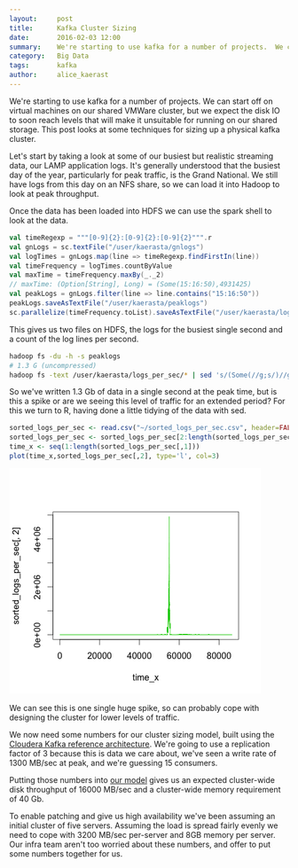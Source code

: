 ```yaml
---
layout:     post
title:      Kafka Cluster Sizing
date:       2016-02-03 12:00
summary:    We're starting to use kafka for a number of projects.  We can start off on virtual machines on our shared VMWare cluster, but we expect the disk IO to soon reach levels that will make it unsuitable for running on our shared storage.  This post looks at some techniques for sizing up a physical kafka cluster. 
category:   Big Data
tags:       kafka
author:     alice_kaerast
---
```


We're starting to use kafka for a number of projects.  We can start off on virtual machines on our shared VMWare cluster, but we expect the disk IO to soon reach levels that will make it unsuitable for running on our shared storage.  This post looks at some techniques for sizing up a physical kafka cluster.

Let's start by taking a look at some of our busiest but realistic streaming data, our LAMP application logs.  It's generally understood that the busiest day of the year, particularly for peak traffic, is the Grand National.  We still have logs from this day on an NFS share, so we can load it into Hadoop to look at peak throughput.

Once the data has been loaded into HDFS we can use the spark shell to look at the data.

~~~scala
val timeRegexp = """[0-9]{2}:[0-9]{2}:[0-9]{2}""".r
val gnLogs = sc.textFile("/user/kaerasta/gnlogs") 
val logTimes = gnLogs.map(line => timeRegexp.findFirstIn(line))
val timeFrequency = logTimes.countByValue
val maxTime = timeFrequency.maxBy(_._2)
// maxTime: (Option[String], Long) = (Some(15:16:50),4931425)
val peakLogs = gnLogs.filter(line => line.contains("15:16:50"))
peakLogs.saveAsTextFile("/user/kaerasta/peaklogs")
sc.parallelize(timeFrequency.toList).saveAsTextFile("/user/kaerasta/logs_per_sec")
~~~

This gives us two files on HDFS, the logs for the busiest single second and a count of the log lines per second.

~~~bash
hadoop fs -du -h -s peaklogs
# 1.3 G (uncompressed)
hadoop fs -text /user/kaerasta/logs_per_sec/* | sed 's/(Some(//g;s/)//g' | sort > sorted_logs_per_sec.csv
~~~

So we've written 1.3 Gb of data in a single second at the peak time, but is this a spike or are we seeing this level of traffic for an extended period?  For this we turn to R, having done a little tidying of the data with sed.

~~~R
sorted_logs_per_sec <- read.csv("~/sorted_logs_per_sec.csv", header=FALSE)
sorted_logs_per_sec <- sorted_logs_per_sec[2:length(sorted_logs_per_sec[,1]), ]
time_x <- seq(1:length(sorted_logs_per_sec[,1]))
plot(time_x,sorted_logs_per_sec[,2], type='l', col=3)
~~~

![Log spike](/images/Rplot-log-spike.png)

We can see this is one single huge spike, so can probably cope with designing the cluster for lower levels of traffic.

We now need some numbers for our cluster sizing model, built using the [Cloudera Kafka reference architecture](https://www.cloudera.com/content/www/en-us/resources/datasheet/kafka-reference-architecture.html).  We're going to use a replication factor of 3 because this is data we care about, we've seen a write rate of 1300 MB/sec at peak, and we're guessing 15 consumers.

Putting those numbers into [our model](http://www.getguesstimate.com/models/3389) gives us an expected cluster-wide disk throughput of 16000 MB/sec and a cluster-wide memory requirement of 40 Gb.

To enable patching and give us high availability we've been assuming an initial cluster of five servers.  Assuming the load is spread fairly evenly we need to cope with 3200 MB/sec per-server and 8GB memory per server.  Our infra team aren't too worried about these numbers, and offer to put some numbers together for us.
